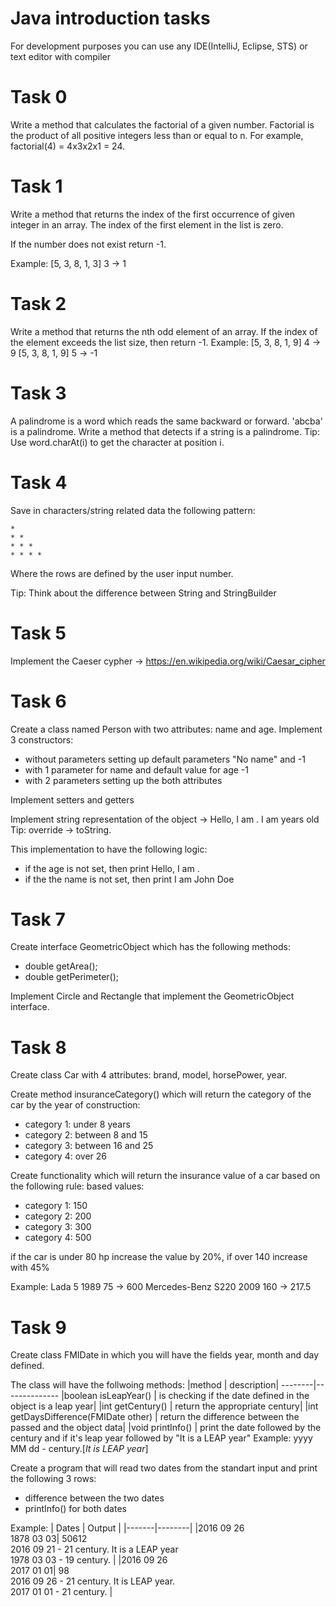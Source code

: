 # Java introduction tasks
For development purposes you can use any IDE(IntelliJ, Eclipse, STS) or text editor with compiler


# Task 0
Write a method that calculates the factorial of a given number.
Factorial is the product of all positive integers less than or equal to n. For example, factorial(4) = 4x3x2x1 = 24.

# Task 1
Write a method that returns the index of the first occurrence of given integer in an array.
The index of the first element in the list is zero.

If the number does not exist return -1.

Example:
[5, 3, 8, 1, 3] 3 -> 1 

# Task 2
Write a method that returns the nth odd element of an array. If the index of the element exceeds the list size, then return -1.
Example:
[5, 3, 8, 1, 9] 4 -> 9
[5, 3, 8, 1, 9] 5 -> -1

# Task 3
A palindrome is a word which reads the same backward or forward. 'abcba' is a palindrome.
Write a method that detects if a string is a palindrome.
Tip: Use word.charAt(i) to get the character at position i.

# Task 4
Save in characters/string related data the following pattern:

```
*
* *
* * *
* * * *
```
Where the rows are defined by the user input number.

Tip: Think about the difference between String and StringBuilder

# Task 5
Implement the Caeser cypher -> https://en.wikipedia.org/wiki/Caesar_cipher

# Task 6
Create a class named Person with two attributes: name and age. 
Implement 3 constructors:
 - without parameters setting up default parameters "No name" and -1
 - with 1 parameter for name and default value for age -1
 - with 2 parameters setting up the both attributes

Implement setters and getters

Implement string representation of the object -> Hello, I am <name>. I am <age> years old
Tip: override -> toString.

This implementation to have the following logic:
 - if the age is not set, then print Hello, I am <name>.
 - if the the name is not set, then print I am John Doe

# Task 7 
Create interface GeometricObject which has the following methods:
 - double getArea();
 - double getPerimeter();

 Implement Circle and Rectangle that implement the GeometricObject interface.

# Task 8
Create class Car with 4 attributes: brand, model, horsePower, year.

Create method insuranceCategory() which will return the category of the car by the year of construction:
 - category 1: under 8 years
 - category 2: between 8 and 15
 - category 3: between 16 and 25
 - category 4: over 26

Create functionality which will return the insurance value of a car based on the following rule:
based values:
 - category 1: 150
 - category 2: 200
 - category 3: 300
 - category 4: 500

if the car is under 80 hp increase the value by 20%, if over 140 increase with 45%

Example:
Lada 5 1989 75 -> 600
Mercedes-Benz S220 2009 160 -> 217.5


# Task 9
Create class FMIDate in which you will have the fields year, month and day defined.

The class will have the follwoing methods:
|method | description|
--------|--------------
|boolean isLeapYear() | is checking if the date defined in the object is a leap year|
|int getCentury() | return the appropriate century|
|int getDaysDifference(FMIDate other) | return the difference between the passed and the object data|
|void printInfo() | print the date followed by the century and if it's leap year followed by "It is a LEAP year" Example: yyyy MM dd - <XX> century.[*It is LEAP year*]


Create a program that will read two dates from the standart input and print the following 3 rows:
 - difference between the two dates
 - printInfo() for both dates

Example:
| Dates | Output |
|-------|--------|
|2016 09 26<br/>1878 03 03| 50612<br/>2016 09 21 - 21 century. It is a LEAP year<br/>1978 03 03 - 19 century. |
|2016 09 26 <br/> 2017 01 01| 98<br/>2016 09 26 - 21 century. It is LEAP year.<br/>2017 01 01 - 21 century. |	